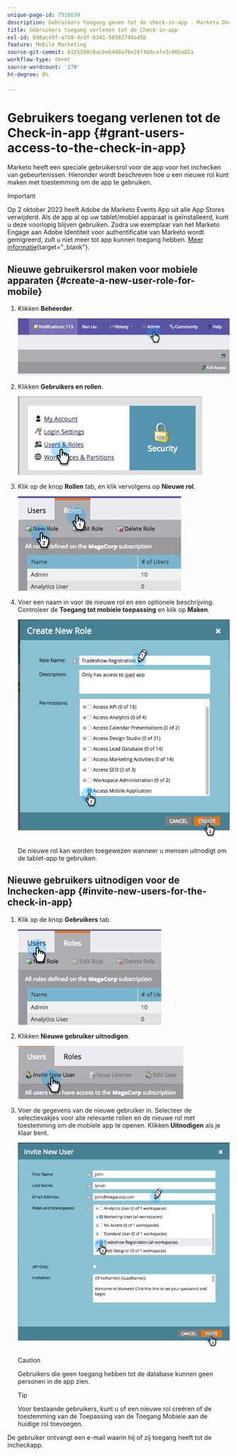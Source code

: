 ```yaml
---
unique-page-id: 7516639
description: Gebruikers toegang geven tot de check-in-app - Marketo Docs - Productdocumentatie
title: Gebruikers toegang verlenen tot de Check-in-app
exl-id: 898ac49f-a708-4cdf-b341-58582740a45b
feature: Mobile Marketing
source-git-commit: 61b5500c6acbe6448a70e28f4b0cafe3c005a02a
workflow-type: tm+mt
source-wordcount: '270'
ht-degree: 0%

---
```


# Gebruikers toegang verlenen tot de Check-in-app {#grant-users-access-to-the-check-in-app}

Marketo heeft een speciale gebruikersrol voor de app voor het inchecken van gebeurtenissen. Hieronder wordt beschreven hoe u een nieuwe rol kunt maken met toestemming om de app te gebruiken.

>[!IMPORTANT]
>
>Op 2 oktober 2023 heeft Adobe de Marketo Events App uit alle App Stores verwijderd. Als de app al op uw tablet/mobiel apparaat is geïnstalleerd, kunt u deze voorlopig blijven gebruiken. Zodra uw exemplaar van het Marketo Engage aan Adobe Identiteit voor authentificatie van Marketo wordt gemigreerd, zult u niet meer tot app kunnen toegang hebben. [Meer informatie](https://nation.marketo.com/t5/product-discussions/marketo-events-app-and-marketo-moments-app-end-of-life/m-p/340712/highlight/true#M193869){target="_blank"}.

## Nieuwe gebruikersrol maken voor mobiele apparaten {#create-a-new-user-role-for-mobile}

1. Klikken **Beheerder**.

   ![](assets/image2015-6-2-10-3a39-3a31.png)

1. Klikken **Gebruikers en rollen**.

   ![](assets/image2015-6-2-10-3a56-3a0.png)

1. Klik op de knop **Rollen** tab, en klik vervolgens op **Nieuwe rol**.

   ![](assets/image2015-6-2-11-3a3-3a23.png)

1. Voer een naam in voor de nieuwe rol en een optionele beschrijving. Controleer de **Toegang tot mobiele toepassing** en klik op **Maken**.

   ![](assets/image2015-6-2-11-3a4-3a58.png)

   De nieuwe rol kan worden toegewezen wanneer u mensen uitnodigt om de tablet-app te gebruiken.

## Nieuwe gebruikers uitnodigen voor de Inchecken-app {#invite-new-users-for-the-check-in-app}

1. Klik op de knop **Gebruikers** tab.

   ![](assets/image2015-6-2-11-3a10-3a42.png)

1. Klikken **Nieuwe gebruiker uitnodigen**.

   ![](assets/image2015-6-2-11-3a11-3a32.png)

1. Voer de gegevens van de nieuwe gebruiker in. Selecteer de selectievakjes voor alle relevante rollen en de nieuwe rol met toestemming om de mobiele app te openen. Klikken **Uitnodigen** als je klaar bent.

   ![](assets/image2015-6-2-11-3a16-3a26.png)

   >[!CAUTION]
   >
   >Gebruikers die geen toegang hebben tot de database kunnen geen personen in de app zien.

   >[!TIP]
   >
   >Voor bestaande gebruikers, kunt u of een nieuwe rol creëren of de toestemming van de Toepassing van de Toegang Mobiele aan de huidige rol toevoegen.

De gebruiker ontvangt een e-mail waarin hij of zij toegang heeft tot de incheckapp.
